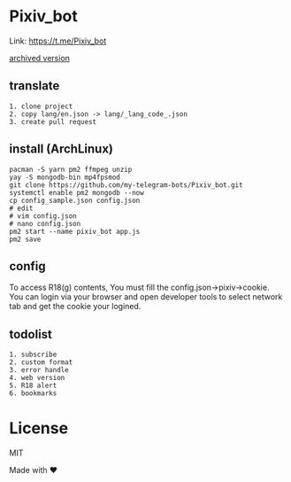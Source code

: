 # Pixiv_bot
Link: https://t.me/Pixiv_bot

[archived version](https://github.com/my-telegram-bots/Pixiv_bot_archived)
## translate 
    1. clone project
    2. copy lang/en.json -> lang/_lang_code_.json
    3. create pull request
## install (ArchLinux)
    pacman -S yarn pm2 ffmpeg unzip
    yay -S mongodb-bin mp4fpsmod
    git clone https://github.com/my-telegram-bots/Pixiv_bot.git
    systemctl enable pm2 mongodb --now
    cp config_sample.json config.json
    # edit
    # vim config.json
    # nano config.json
    pm2 start --name pixiv_bot app.js
    pm2 save
## config
To access R18(g) contents, You must fill the config.json->pixiv->cookie.  
You can login via your browser and open developer tools to select network tab and get the cookie your logined.
## todolist
    1. subscribe
    2. custom format
    3. error handle
    4. web version
    5. R18 alert
    6. bookmarks
# License
MIT


Made with ❤️